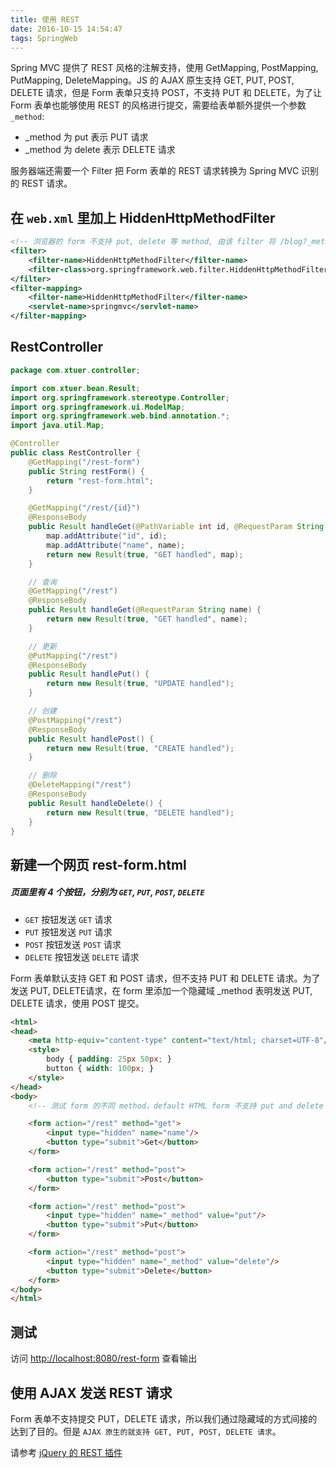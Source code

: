 ```yaml
---
title: 使用 REST
date: 2016-10-15 14:54:47
tags: SpringWeb
---
```

Spring MVC 提供了 REST 风格的注解支持，使用 GetMapping, PostMapping, PutMapping, DeleteMapping。JS 的 AJAX 原生支持 GET, PUT, POST, DELETE 请求，但是 Form 表单只支持 POST，不支持 PUT 和 DELETE，为了让 Form 表单也能够使用 REST 的风格进行提交，需要给表单额外提供一个参数 `_method`: 

* _method 为 put 表示 PUT 请求
* _method 为 delete 表示 DELETE 请求

服务器端还需要一个 Filter 把 Form 表单的 REST 请求转换为 Spring MVC 识别的 REST 请求。

<!--more-->

## 在 `web.xml` 里加上 HiddenHttpMethodFilter

```xml
<!-- 浏览器的 form 不支持 put, delete 等 method, 由该 filter 将 /blog?_method=delete 转换为标准的 http delete 方法 -->
<filter>
    <filter-name>HiddenHttpMethodFilter</filter-name>
    <filter-class>org.springframework.web.filter.HiddenHttpMethodFilter</filter-class>
</filter>
<filter-mapping>
    <filter-name>HiddenHttpMethodFilter</filter-name>
    <servlet-name>springmvc</servlet-name>
</filter-mapping>
```

<!--more-->

## RestController

```java
package com.xtuer.controller;

import com.xtuer.bean.Result;
import org.springframework.stereotype.Controller;
import org.springframework.ui.ModelMap;
import org.springframework.web.bind.annotation.*;
import java.util.Map;

@Controller
public class RestController {
    @GetMapping("/rest-form")
    public String restForm() {
        return "rest-form.html";
    }

    @GetMapping("/rest/{id}")
    @ResponseBody
    public Result handleGet(@PathVariable int id, @RequestParam String name, ModelMap map) {
        map.addAttribute("id", id);
        map.addAttribute("name", name);
        return new Result(true, "GET handled", map);
    }

    // 查询
    @GetMapping("/rest")
    @ResponseBody
    public Result handleGet(@RequestParam String name) {
        return new Result(true, "GET handled", name);
    }

    // 更新
    @PutMapping("/rest")
    @ResponseBody
    public Result handlePut() {
        return new Result(true, "UPDATE handled");
    }

    // 创建
    @PostMapping("/rest")
    @ResponseBody
    public Result handlePost() {
        return new Result(true, "CREATE handled");
    }

    // 删除
    @DeleteMapping("/rest")
    @ResponseBody
    public Result handleDelete() {
        return new Result(true, "DELETE handled");
    }
}
```

## 新建一个网页 rest-form.html

##### 页面里有 4 个按钮，分别为 `GET`, `PUT`, `POST`, `DELETE`
* `GET` 按钮发送 `GET` 请求
* `PUT` 按钮发送 `PUT` 请求
* `POST` 按钮发送 `POST` 请求
* `DELETE` 按钮发送 `DELETE` 请求

Form 表单默认支持 GET 和 POST 请求，但不支持 PUT 和 DELETE 请求。为了发送 PUT, DELETE请求，在 form 里添加一个隐藏域 _method 表明发送 PUT, DELETE 请求，使用 POST 提交。

```html
<html>
<head>
    <meta http-equiv="content-type" content="text/html; charset=UTF-8"/>
    <style>
        body { padding: 25px 50px; }
        button { width: 100px; }
    </style>
</head>
<body>
    <!-- 测试 form 的不同 method，default HTML form 不支持 put and delete -->

    <form action="/rest" method="get">
        <input type="hidden" name="name"/>
        <button type="submit">Get</button>
    </form>

    <form action="/rest" method="post">
        <button type="submit">Post</button>
    </form>

    <form action="/rest" method="post">
        <input type="hidden" name="_method" value="put"/>
        <button type="submit">Put</button>
    </form>

    <form action="/rest" method="post">
        <input type="hidden" name="_method" value="delete"/>
        <button type="submit">Delete</button>
    </form>
</body>
</html>
```

## 测试
访问 <http://localhost:8080/rest-form> 查看输出

## 使用 AJAX 发送 REST 请求

Form 表单不支持提交 PUT，DELETE 请求，所以我们通过隐藏域的方式间接的达到了目的。但是 `AJAX 原生的就支持 GET, PUT, POST, DELETE 请求`。

请参考 [jQuery 的 REST 插件](/fe-rest)
